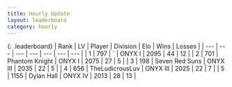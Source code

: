 ```yaml
---
title: Hourly Update
layout: leaderboard
category: hourly
---
```


{: .leaderboard}
| Rank | LV | Player | Division | Elo | Wins | Losses |
| --- | --- | --- | --- | --- | --- | --- |
| <span data-change="1">1</span> | 797 | <span title="ID: 224611">´</span> | ONYX I | <span data-change="54">2095</span> | <span data-change="5">44</span> | <span data-change="0">12</span> |
| <span data-change="-1">2</span> | 701 | <span title="ID: 742939">Phantom Knight</span> | ONYX I | <span data-change="-3">2075</span> | <span data-change="0">27</span> | <span data-change="1">5</span> |
| <span data-change="0">3</span> | 198 | <span title="ID: 670324">Seven Red Suns</span> | ONYX III | <span data-change="0">2035</span> | <span data-change="0">22</span> | <span data-change="0">5</span> |
| <span data-change="0">4</span> | 656 | <span title="ID: 390615">TheLudicrousLuv</span> | ONYX III | <span data-change="0">2025</span> | <span data-change="0">22</span> | <span data-change="0">7</span> |
| <span data-change="0">5</span> | 1155 | <span title="ID: 174294">Dylan Hall</span> | ONYX IV | <span data-change="0">2013</span> | <span data-change="0">28</span> | <span data-change="0">13</span> |